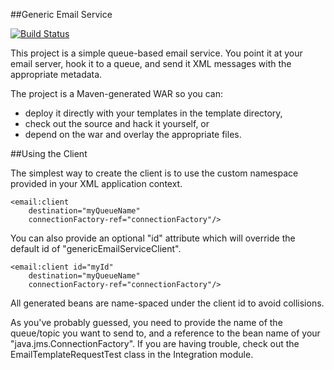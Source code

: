 ##Generic Email Service

[![Build Status](https://secure.travis-ci.org/benkiefer/generic-email-service.png?branch=master)](http://travis-ci.org/benkiefer/generic-email-service)

This project is a simple queue-based email service. You point it at your email server, hook it to a queue, and send it XML messages with the appropriate metadata.

The project is a Maven-generated WAR so you can:
 - deploy it directly with your templates in the template directory,
 - check out the source and hack it yourself, or
 - depend on the war and overlay the appropriate files.

##Using the Client

The simplest way to create the client is to use the custom namespace provided in your XML application context.

    <email:client
        destination="myQueueName"
        connectionFactory-ref="connectionFactory"/>

You can also provide an optional "id" attribute which will override the default id of "genericEmailServiceClient".

    <email:client id="myId"
        destination="myQueueName"
        connectionFactory-ref="connectionFactory"/>

All generated beans are name-spaced under the client id to avoid collisions.

As you've probably guessed, you need to provide the name of the queue/topic you want to send to, and a reference to the bean name of your "java.jms.ConnectionFactory". If you are having trouble, check out the EmailTemplateRequestTest class in the Integration module.